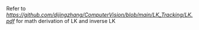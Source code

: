Refer to *https://github.com/dijingzhang/ComputerVision/blob/main/LK_Tracking/LK.pdf* for math derivation of LK and inverse LK
